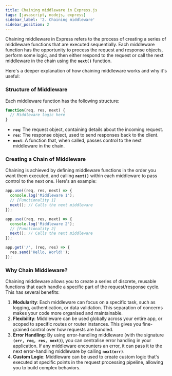 ```yaml
---
title: Chaining middleware in Express.js
tags: [javascript, nodejs, express]
sidebar_label: '2. Chaining middleware'
sidebar_position: 2
---
```


Chaining middleware in Express refers to the process of creating a series of middleware functions that are executed sequentially. Each middleware function has the opportunity to process the request and response objects, perform some logic, and then either respond to the request or call the next middleware in the chain using the **`next()`** function.

Here's a deeper explanation of how chaining middleware works and why it's useful:

### **Structure of Middleware**

Each middleware function has the following structure:

```jsx
function(req, res, next) {
  // Middleware logic here
}
```

- **`req`**: The request object, containing details about the incoming request.
- **`res`**: The response object, used to send responses back to the client.
- **`next`**: A function that, when called, passes control to the next middleware in the chain.

### **Creating a Chain of Middleware**

Chaining is achieved by defining middleware functions in the order you want them executed, and calling **`next()`** within each middleware to pass control to the next one. Here's an example:

```jsx
app.use((req, res, next) => {
  console.log('Middleware 1');
  // [Functionality 1]
  next(); // Calls the next middleware
});

app.use((req, res, next) => {
  console.log('Middleware 2');
  // [Functionality 2]
  next(); // Calls the next middleware
});

app.get('/', (req, res) => {
  res.send('Hello, World!');
});
```

### **Why Chain Middleware?**

Chaining middleware allows you to create a series of discrete, reusable functions that each handle a specific part of the request/response cycle. This has several benefits:

1. **Modularity**: Each middleware can focus on a specific task, such as logging, authentication, or data validation. This separation of concerns makes your code more organised and maintainable.
2. **Flexibility**: Middleware can be used globally across your entire app, or scoped to specific routes or router instances. This gives you fine-grained control over how requests are handled.
3. **Error Handling**: By using error-handling middleware (with the signature **`(err, req, res, next)`**), you can centralise error handling in your application. If any middleware encounters an error, it can pass it to the next error-handling middleware by calling **`next(err)`**.
4. **Custom Logic**: Middleware can be used to create custom logic that's executed at specific points in the request processing pipeline, allowing you to build complex behaviors.
